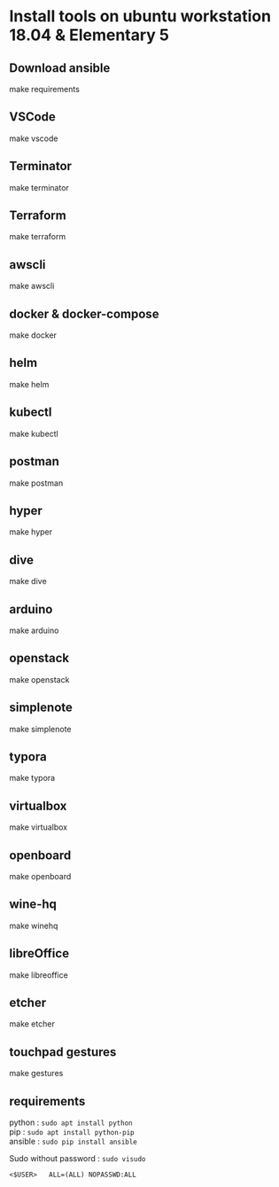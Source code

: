 # Install tools on ubuntu workstation 18.04 & Elementary 5

## Download ansible

make requirements

## VSCode

make vscode

## Terminator

make terminator

## Terraform

make terraform

## awscli

make awscli

## docker & docker-compose

make docker

## helm

make helm

## kubectl

make kubectl

## postman

make postman

## hyper

make hyper

## dive

make dive

## arduino

make arduino

## openstack

make openstack

## simplenote

make simplenote

## typora

make typora

## virtualbox

make virtualbox

## openboard

make openboard

## wine-hq

make winehq

## libreOffice

make libreoffice

## etcher

make etcher

## touchpad gestures

make gestures

## requirements

python : `sudo apt install python`<br>
pip : `sudo apt install python-pip`<br>
ansible : `sudo pip install ansible`<br>

Sudo without password : `sudo visudo`
```
<$USER>   ALL=(ALL) NOPASSWD:ALL
```
